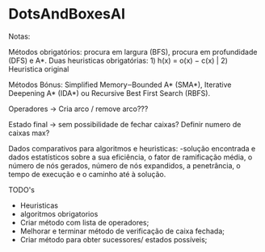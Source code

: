 # DotsAndBoxesAI

Notas:

Métodos obrigatórios: procura em largura (BFS), procura em profundidade (DFS) e A*.
Duas heuristicas obrigatórias: 1) h(x) = o(x) − c(x) | 2) Heuristica original


Métodos Bónus:
Simplified Memory‒Bounded A* (SMA*), Iterative Deepening A* (IDA*) ou Recursive Best First Search (RBFS).

Operadores -> Cria arco / remove arco???

Estado final -> sem possibilidade de fechar caixas? Definir numero de caixas max? 




Dados comparativos para algoritmos e heuristicas:
-solução encontrada e dados estatísticos sobre a sua eficiência,
o fator de ramificação média, o número de nós gerados, número de nós expandidos, a
penetrância, o tempo de execução e o caminho até à solução.


TODO's
- Heuristicas 
- algoritmos obrigatorios
- Criar método com lista de operadores;
- Melhorar e terminar método de verificação de caixa fechada;
- Criar método para obter sucessores/ estados possíveis;
